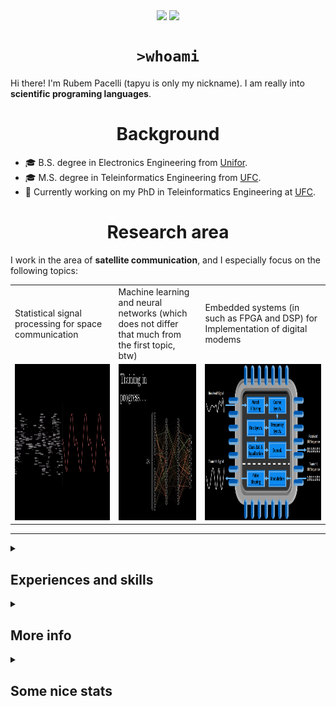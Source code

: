 <!--
**tapyu/tapyu** is a ✨ _special_ ✨ repository because its `README.md` (this file) appears on your GitHub profile.

That is what I'm using to make the this Markdown:

- Shelds.io: https://github.com/badges/shields
- github-readme-stats: https://github.com/anuraghazra/github-readme-stats
- How To Create An Amazing Profile ReadMe With GitHub Actions -> https://www.youtube.com/watch?v=ECuqb5Tv9qI
- How To Use Github's New Personal README and Wakatime: https://www.youtube.com/watch?v=jazcHIaitfE
- awesome-github-profile-readme: https://github.com/abhisheknaiidu/awesome-github-profile-readme

ABOUT DEPLOYING YOUR OWN VERCEL INSTANCE
1 -> https://github.com/anuraghazra/github-readme-stats#deploy-on-your-own-vercel-instance
2 ->https://www.youtube.com/watch?v=n6d4KHSKqGk&t=107s
3 -> https://github.com/tapyu/github-readme-stats/blob/master/vercel.json
4 -> https://vercel.com/docs/cli#project-configuration
5 -> https://github.com/abhisheknaiidu/awesome-github-profile-readme

-->

<p align='center'>
    <img align='center' src="https://img.shields.io/github/followers/tapyu?style=social">
    <img align='center' src="https://visitor-badge.glitch.me/badge?page_id=tapyu.visitor-badge">
</p>

<h1 align="center"><code>>whoami</code> </h1>
Hi there! I'm Rubem Pacelli (tapyu is only my nickname). I am really into <b>scientific programing languages</b>.
<h1 align="center">Background</h1>
<ul>
  <li>🎓 B.S. degree in Electronics Engineering from <a href="https://unifor.br/">Unifor</a>.</li>
  <li>🎓 M.S. degree in Teleinformatics Engineering from <a href="http://www.ufc.br/">UFC</a>.</li>
  <li>🔬 Currently working on my PhD in Teleinformatics Engineering at <a href="http://www.ufc.br/">UFC</a>.</li>
</ul>
<h1 align="center">Research area</h1>
I work in the area of <b>satellite communication</b>, and I especially focus on the following topics:
<table>
  <tr>
    <td width="250">Statistical signal processing for space communication</td>
     <td width="250">Machine learning and neural networks (which does not differ that much from the first topic, btw)</td>
     <td width="350">Embedded systems (in such as FPGA and DSP) for Implementation of digital modems</td>
  </tr>
  <tr>
    <td valign="top" align="center"><img height="250" width="250" src="figs/signal.gif"></td>
    <td valign="middle" align="center"><img height="250" width="250" src="figs/test.gif"></td>
    <td valign="top" align="center"><img height="250" width="900" src="figs/embedded systems microprocessor.png"></td>
  </tr>
 </table>
<hr>
<details>
    <summary><h2>Experiences and skills </h2></summary>
    <ul>
        <li> :man_technologist: 💻 Programing (or hardware description) Languages I've had contact with:
        <table>
            <tr>
                <td align="center" width="96">
                    <a href="https://www.python.org/">
                        <img alt="python" height="40" src="figs/python_colorful.svg" />
                    </a>
                    <br>Python
                </td>
                <td align="center" width="96">
                    <a href="https://julialang.org/">
                        <img alt="Julia programming language" height="40" src="figs/julia.svg"/>
                    </a>
                    <br>Julia
                </td>
                <td align="center" width="96">
                    <a href="https://www.r-project.org/">
                        <img alt="R programming language" height="40" src="figs/r_colorful.svg"/>
                    </a>
                    <br>R
                </td>
                <td align="center" width="96">
                    <a href="https://www.mathworks.com/products/matlab.html">
                        <img alt="matlab" height="40" src="figs/icons8-matlab.svg" />
                    </a>
                    <br>Matlab
                </td>
                <td align="center" width="96">
                    <a href="https://en.wikipedia.org/wiki/Shell_script">
                        <img alt="Unix shell scripting" height="40" src="figs/utilities-x-terminal.svg"/>
                    </a>
                    <br>Shell scripting
                </td>
            </tr>
            <tr>
                <td align="center" width="96">
                    <a href="https://en.wikipedia.org/wiki/VHDL">
                        <img alt="VHDL" height="40" src="figs/VHDL.jfif" />
                    </a>
                    <br>VHDL
                </td>
                <td align="center" width="96">
                    <a href="https://en.wikipedia.org/wiki/C_(programming_language)">
                        <img alt="c" height="40" src="figs/c_colorful.svg" />
                    </a>
                    <br>C
                </td>
                <td align="center" width="96">
                    <a href="https://en.wikipedia.org/wiki/C%2B%2B">
                        <img alt="cpp" height="40" src="figs/cpp_colorful.svg" />
                    </a>
                    <br>C++
                </td>
                <td align="center" width="96">
                    <a href="https://en.wikipedia.org/wiki/Java_(programming_language)">
                        <img alt="java" height="40" src="figs/java_colorful.svg" />
                    </a>
                    <br>Java
                </td>
                <td align="center" width="96">
                    <a href="https://en.wikipedia.org/wiki/Assembly_language">
                        <img alt="assembly" height="40" src="figs/assembly.png" />
                    </a>
                    <br>Assembly
                </td>
            </tr>
        </table></li>
        <li> 🛠 Tools
        <table>
            <tr>
              <td align="center" width="96">
                  <a href="https://code.visualstudio.com/">
                      <img alt="visual studio code" height="40" src="figs/vscode_colorful.svg" />
                  </a>
                  <br>vscode
              </td>
              <td align="center" width="96">
                  <a href="https://www.linux.org/">
                      <img alt="linux" height="40" src="figs/linux_colorful.svg"  />
                  </a>
                  <br>Linux
              </td>
              <td align="center" width="96">
                  <a href="https://www.latex-project.org/">
                      <img alt="latex" height="40" src="figs/icons8-latex.svg" />
                  </a>
                  <br>LaTeX
              </td>
              <td align="center" width="96">
                  <a href="https://neovim.io/">
                      <img alt="neovim" height="40" src="figs/neovim.svg" />
                  </a>
                  <br>Neovim
              </td>
              <td align="center" width="96">
                  <a href="https://git-scm.com/">
                      <img alt="git" height="40" src="figs/git.svg" />
                  </a>
                  <br>Git
              </td>
            </tr>
        </table></li>
        <li> 👅 Natural Languages
        <ul>
            <li> :brazil: Portuguese: Native speaker </li>
            <li> :us: English: Professional proficiency </li>
        </ul></li>
    </ul>
</details>
<details>
    <summary><h2>More info</h2></summary>
    <ul>
      <li>Professional contacts
          <ul>
            <li>
                <a href="mailto:rubem.engenharia@gmail.com">
                    <img align="left" alt="rubem email" height="25" width="32px" src="figs/email_blue.svg" />
                </a>
            </li>
            <li>
                <a href="http://lattes.cnpq.br/0717252455115225">
                    <img align="left" alt="rubem lattes" height="30" src="figs/lattes.png" />
                </a>
            </li>
            <li>
                <a href="https://scholar.google.com.br/citations?user=Kj6Gzs4AAAAJ&hl=pt-BR&oi=sra">
                    <img align="left" alt="rubem scholar" height="30" src="figs/google_schola_colorful.svg" />
                </a>
            </li>
            <li>
                <a href="https://www.linkedin.com/in/rubem-pacelli/">
                    <img align="left" alt="rubem linkedin" height="30" src="figs/linkedin_colorful.svg" />
                </a>
            </li>
            <li>
                <a href="https://orcid.org/0000-0001-5933-8565">
                    <img align="left" alt="rubem orcid" height="30" src="figs/orcid.svg" />
                </a>
            </li>
            <li>
                <a href="https://github.com/tapyu/tapyu/blob/master/cv/Latex/cv.pdf">
                    <img align="left" alt="rubem cv" height="30" src="figs/curriculum-vitae_blue.svg" />
                </a>
            </li>
          </ul>
      </li>
      <br>
      <br>
      <li>Social contacts
          <ul>
            <li>
                <a href="https://raw.githubusercontent.com/tapyu/tapyu/master/figs/pepe.jpg">
                    <img align="left" alt="rubem site" height="30" src="figs/internet_colorful.svg" />
                </a>
            </li>
            <li>
                <a href="https://www.youtube.com/channel/UCn1nfBWKVmvPvTsAH5Agf6Q">
                    <img align="left" alt="rubem youtube" height="30" src="figs/youtube_colorful.svg" />
                </a>
            </li>
            <li>
                <a href="https://www.instagram.com/rubempacelli/">
                    <img align="left" alt="rubem instagra" height="30" src="figs/instagram_colorful.svg" />
                </a>
            </li>
            <li>
                <a href="https://gitlab.com/tapyu">
                    <img align="left" alt="rubem gitlab" height="30" src="figs/gitlab.svg" />
                </a>
            </li>
            <li>
                <a href="https://wakatime.com/@24ca7482-495c-4cc3-bd12-e60bd547d672">
                    <img align="left" alt="wakatime" height="30" src="figs/wakatime.svg" />
                </a>
            </li>
          </ul>
      </li>
      <br>
      <br>
      <li> 🎾 Hobbies
        <ul>
            <li> I am an entusiast of the maker culture, DIY and <a href="https://www.oshwa.org/about/">Open Source Hardware (OSH)</a> moviment. </li>
            <li> Linux ricing, and Unix shell scripts to automate everything on Linux 🐧. </li>
            <li> Gym and having a real life 🙃 🏋️ </li>
        </ul>
      </li>
      <li> :bulb: Goals and ideologies
        <ul>
            <li> Making knowledge open and libre. </li>
            <li> Taking care the environment. </li>
            <li> Becoming an integral part of a Research oriented development team that researches / designs / creates successful technology breakthroughs that are intended to be used in products for industry utilizing analog and digital design skills. </li>
        </ul>
      </li>
    </ul>
    <br>
</details>
<details>
    <summary><h2>Some nice stats</h2></summary>
    <ul>
    <h3>GitHub Performance</h3>
    <table>
        <tr>
            <td> <img src="https://github-readme-stats-xi-six-31.vercel.app/api?username=tapyu&show_icons=true&count_private=true&hide_title=true&line_height=33&theme=react&border=61dafb&hide_border=true" /> </td>
            <td> <img src="https://github-readme-stats-xi-six-31.vercel.app/api/top-langs/?username=tapyu&hide=jupyter%20notebook,html,stata,mathematica,standard%20ml,postscript,tex&count_private=true&title_color=61dafb&text_color=ffffff&icon_color=61dafb&bg_color=20232a&layout=compact&border_color=61dafb&hide_border=true" /> </td>
        </tr>
    </table>
    <img src="https://github-readme-activity-graph.cyclic.app/graph?username=tapyu&theme=react-dark&bg_color=20232a&hide_border=true" width="100%"/>

### Wakatime stats
<!--START_SECTION:waka-->
![Code Time](http://img.shields.io/badge/Code%20Time-546%20hrs%2012%20mins-blue)

**🐱 My GitHub Data** 

> 📦 1.3 MB Used in GitHub's Storage 
 > 
> 🏆 36 Contributions in the Year 2023
 > 
> 🚫 Not Opted to Hire
 > 
> 📜 9 Public Repositories 
 > 
> 🔑 4 Private Repositories 
 > 
**I'm a Night 🦉** 

```text
🌞 Morning                139 commits         ████░░░░░░░░░░░░░░░░░░░░░   16.57 % 
🌆 Daytime                242 commits         ███████░░░░░░░░░░░░░░░░░░   28.84 % 
🌃 Evening                244 commits         ███████░░░░░░░░░░░░░░░░░░   29.08 % 
🌙 Night                  214 commits         ██████░░░░░░░░░░░░░░░░░░░   25.51 % 
```
📅 **I'm Most Productive on Thursday** 

```text
Monday                   120 commits         ████░░░░░░░░░░░░░░░░░░░░░   14.30 % 
Tuesday                  103 commits         ███░░░░░░░░░░░░░░░░░░░░░░   12.28 % 
Wednesday                136 commits         ████░░░░░░░░░░░░░░░░░░░░░   16.21 % 
Thursday                 160 commits         █████░░░░░░░░░░░░░░░░░░░░   19.07 % 
Friday                   105 commits         ███░░░░░░░░░░░░░░░░░░░░░░   12.51 % 
Saturday                 107 commits         ███░░░░░░░░░░░░░░░░░░░░░░   12.75 % 
Sunday                   108 commits         ███░░░░░░░░░░░░░░░░░░░░░░   12.87 % 
```


📊 **This Week I Spent My Time On** 

```text
💬 Programming Languages: 
TeX                      10 hrs 18 mins      █████████████████████░░░░   83.55 % 
Python                   1 hr 49 mins        ████░░░░░░░░░░░░░░░░░░░░░   14.77 % 
Text                     5 mins              ░░░░░░░░░░░░░░░░░░░░░░░░░   00.80 % 
Other                    2 mins              ░░░░░░░░░░░░░░░░░░░░░░░░░   00.36 % 
JSON                     2 mins              ░░░░░░░░░░░░░░░░░░░░░░░░░   00.30 % 

🔥 Editors: 
VS Code                  12 hrs 20 mins      █████████████████████████   100.00 % 

🐱‍💻 Projects: 
courses                  8 hrs 50 mins       ██████████████████░░░░░░░   71.65 % 
IRD_UFC_Funceme          2 hrs 42 mins       █████░░░░░░░░░░░░░░░░░░░░   21.98 % 
uncertainties-paper      29 mins             █░░░░░░░░░░░░░░░░░░░░░░░░   04.05 % 
working-dir              10 mins             ░░░░░░░░░░░░░░░░░░░░░░░░░   01.45 % 
editor                   6 mins              ░░░░░░░░░░░░░░░░░░░░░░░░░   00.87 % 

💻 Operating System: 
Linux                    12 hrs 20 mins      █████████████████████████   100.00 % 
```


 Last Updated on 02/03/2023 18:43:54 UTC
<!--END_SECTION:waka-->

### Recent GitHub Activity
<!--START_SECTION:activity-->
1. ❗️ Opened issue [#3103](https://github.com/junegunn/fzf/issues/3103) in [junegunn/fzf](https://github.com/junegunn/fzf)
2. 🗣 Commented on [#23](https://github.com/bellecp/fast-p/issues/23) in [bellecp/fast-p](https://github.com/bellecp/fast-p)
3. 🗣 Commented on [#109](https://github.com/atanunq/viu/issues/109) in [atanunq/viu](https://github.com/atanunq/viu)
4. 🗣 Commented on [#23](https://github.com/bellecp/fast-p/issues/23) in [bellecp/fast-p](https://github.com/bellecp/fast-p)
5. ❗️ Opened issue [#109](https://github.com/atanunq/viu/issues/109) in [atanunq/viu](https://github.com/atanunq/viu)
<!--END_SECTION:activity-->

### Latest Youtube Video 📺
<!-- YOUTUBE:START -->
- [The map of Electronics Engineering](https://www.youtube.com/watch?v=rL5gUJJcSWA)
- [Anki+Clac: The best workflow to increase your English vocabulary](https://www.youtube.com/watch?v=9XNqNNM2AhI)
- [All-digital AFSK modem with Viterbi detection for TT&amp;C CubeSat transceiver - Portuguese audio](https://www.youtube.com/watch?v=FN3arSivyLI)
- [How to change the theme of MATLAB](https://www.youtube.com/watch?v=-ZjhzlEbLko)
<!-- YOUTUBE:END -->
</ul>
</details>
